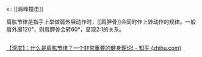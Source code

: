 x:: [[肩峰撞击]]

肩肱节律是指手上举做肩外展动作时，[[肩胛骨]]会同时作上转动作的规律。一般肩外展120°，则肩胛骨会转60°，呈现2:1的关系。


## 

[【深度】：什么是肩肱节律？一个非常重要的健身理论! - 知乎 (zhihu.com)](https://zhuanlan.zhihu.com/p/110655901)